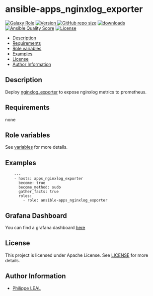 # ansible-apps_nginxlog_exporter

[![Galaxy Role](https://img.shields.io/badge/galaxy-apps_nginxlog_exporter-purple?style=flat)](https://galaxy.ansible.com/lotusnoir/apps_nginxlog_exporter)
[![Version](https://img.shields.io/github/release/lotusnoir/ansible-apps_nginxlog_exporter.svg)](https://github.com/lotusnoir/ansible-apps_nginxlog_exporter/releases/latest)
[![GitHub repo size](https://img.shields.io/github/repo-size/lotusnoir/ansible-apps_nginxlog_exporter?color=orange&style=flat)](https://galaxy.ansible.com/lotusnoir/apps_nginxlog_exporter)
[![downloads](https://img.shields.io/ansible/role/d/52272)](https://galaxy.ansible.com/lotusnoir/apps_nginxlog_exporter)
[![Ansible Quality Score](https://img.shields.io/ansible/quality/52272)](https://galaxy.ansible.com/lotusnoir/apps_nginxlog_exporter)
[![License](https://img.shields.io/badge/license-Apache--2.0-brightgreen?style=flat)](https://opensource.org/licenses/Apache-2.0)

<!-- START doctoc generated TOC please keep comment here to allow auto update -->
<!-- DON'T EDIT THIS SECTION, INSTEAD RE-RUN doctoc TO UPDATE -->

- [Description](#description)
- [Requirements](#requirements)
- [Role variables](#role-variables)
- [Examples](#examples)
- [License](#license)
- [Author Information](#author-information)

<!-- END doctoc generated TOC please keep comment here to allow auto update -->

## Description

Deploy [nginxlog_exporter](https://github.com/martin-helmich/prometheus-nginxlog-exporter/) to expose nginxlog metrics to prometheus.
## Requirements

none

## Role variables

See [variables](/defaults/main.yml) for more details.

## Examples

        ---
        - hosts: apps_nginxlog_exporter
          become: true
          become_method: sudo
          gather_facts: true
          roles:
            - role: ansible-apps_nginxlog_exporter

## Grafana Dashboard

You can find a grafana dashboard [here](https://grafana.com/grafana/dashboards/13572)

## License

This project is licensed under Apache License. See [LICENSE](/LICENSE) for more details.

## Author Information

- [Philippe LEAL](https://github.com/lotusnoir)

